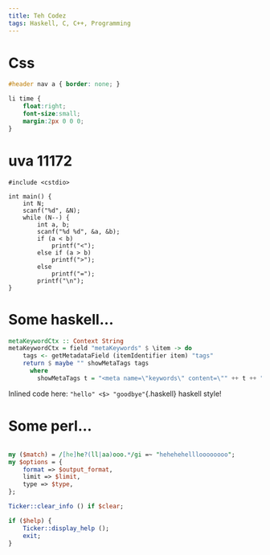 ```yaml
---
title: Teh Codez
tags: Haskell, C, C++, Programming
---
```


# Css


```css
#header nav a { border: none; }

li time {
    float:right;
    font-size:small;
    margin:2px 0 0 0;
}
```

# uva 11172

``` {.C}
#include <cstdio>

int main() {
    int N;
    scanf("%d", &N);
    while (N--) {
        int a, b;
        scanf("%d %d", &a, &b);
        if (a < b)
            printf("<");
        else if (a > b)
            printf(">");
        else
            printf("=");
        printf("\n");
}
```

# Some haskell...

```haskell
metaKeywordCtx :: Context String
metaKeywordCtx = field "metaKeywords" $ \item -> do
    tags <- getMetadataField (itemIdentifier item) "tags"
    return $ maybe "" showMetaTags tags
      where
        showMetaTags t = "<meta name=\"keywords\" content=\"" ++ t ++ "\">"
```

Inlined code here: `"hello" <$> "goodbye"`{.haskell} haskell style!

# Some perl...
```perl

my ($match) = /[he]he?(ll|aa)ooo.*/gi =~ "hehehehellloooooooo";
my $options = {
    format => $output_format,
    limit => $limit,
    type => $type,
};

Ticker::clear_info () if $clear;

if ($help) {
    Ticker::display_help ();
    exit;
}
```

